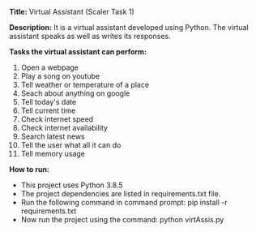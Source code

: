 **Title:** Virtual Assistant (Scaler Task 1)

**Description:** It is a virtual assistant developed using Python. The virtual assistant speaks as well as writes its responses.

**Tasks the virtual assistant can perform:**
1. Open a webpage
2. Play a song on youtube
3. Tell weather or temperature of a place
4. Seach about anything on google
5. Tell today's date
6. Tell current time
7. Check internet speed
8. Check internet availability
9. Search latest news
10. Tell the user what all it can do
11. Tell memory usage

**How to run:**
- This project uses Python 3.8.5
- The project dependencies are listed in requirements.txt file.
- Run the following command in command prompt: pip install -r requirements.txt
- Now run the project using the command: python virtAssis.py
